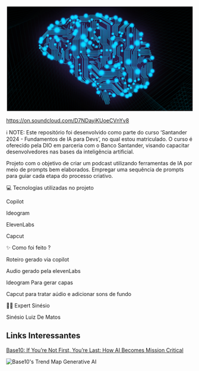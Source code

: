 
<p align="center">
<img 
    src="https://github.com/SinesioDev/DIO-natty-or-not/blob/main/cape.png?raw=true"
    width="500"
/>
   

https://on.soundcloud.com/D7NDayiKUoeCVnYv8



ℹ️ NOTE: Este repositório foi desenvolvido como parte do curso ‘Santander 2024 - Fundamentos de IA para Devs’, no qual estou matriculado. O curso é oferecido pela DIO em parceria com o Banco Santander, visando capacitar desenvolvedores nas bases da inteligência artificial.

Projeto com o objetivo de criar um podcast utilizando ferramentas de IA por meio de prompts bem elaborados. Empregar uma sequência de prompts para guiar cada etapa do processo criativo.

💻 Tecnologias utilizadas no projeto

Copilot

Ideogram

ElevenLabs

Capcut

✨ Como foi feito ?

Roteiro gerado via copilot

Audio gerado pela elevenLabs

Ideogram Para gerar capas

Capcut para tratar aúdio e adicionar sons de fundo

👨‍💻 Expert
Sinésio

   Sinésio Luiz De Matos
   


## Links Interessantes

[Base10: If You’re Not First, You’re Last: How AI Becomes Mission Critical](https://base10.vc/post/generative-ai-mission-critical/)

![Base10's Trend Map Generative AI](https://github.com/digitalinnovationone/lab-natty-or-not/assets/730492/f4df26e8-f8f7-4419-8252-c69d73ea930c)
